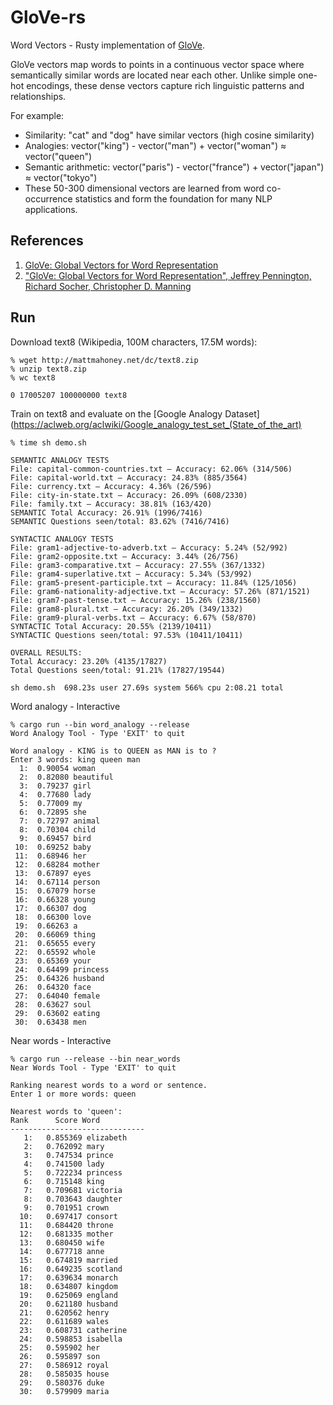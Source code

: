 # GloVe-rs

Word Vectors - Rusty implementation of [GloVe](https://github.com/stanfordnlp/GloVe).

GloVe vectors map words to points in a continuous vector space where semantically similar words are located near each other. Unlike simple one-hot encodings, these dense vectors capture rich linguistic patterns and relationships.

For example:

* Similarity: "cat" and "dog" have similar vectors (high cosine similarity)
* Analogies: vector("king") - vector("man") + vector("woman") ≈ vector("queen")
* Semantic arithmetic: vector("paris") - vector("france") + vector("japan") ≈ vector("tokyo")
* These 50-300 dimensional vectors are learned from word co-occurrence statistics and form the foundation for many NLP applications.

## References

1. [GloVe: Global Vectors for Word Representation](https://nlp.stanford.edu/projects/glove/)
2. ["GloVe: Global Vectors for Word Representation", Jeffrey Pennington,   Richard Socher,   Christopher D. Manning](https://nlp.stanford.edu/pubs/glove.pdf)

## Run

Download text8 (Wikipedia, 100M characters, 17.5M words):

```
% wget http://mattmahoney.net/dc/text8.zip
% unzip text8.zip
% wc text8

0 17005207 100000000 text8
```

Train on text8 and evaluate on the [Google Analogy Dataset](https://aclweb.org/aclwiki/Google_analogy_test_set_(State_of_the_art) 
```
% time sh demo.sh

SEMANTIC ANALOGY TESTS
File: capital-common-countries.txt — Accuracy: 62.06% (314/506)
File: capital-world.txt — Accuracy: 24.83% (885/3564)
File: currency.txt — Accuracy: 4.36% (26/596)
File: city-in-state.txt — Accuracy: 26.09% (608/2330)
File: family.txt — Accuracy: 38.81% (163/420)
SEMANTIC Total Accuracy: 26.91% (1996/7416)
SEMANTIC Questions seen/total: 83.62% (7416/7416)

SYNTACTIC ANALOGY TESTS
File: gram1-adjective-to-adverb.txt — Accuracy: 5.24% (52/992)
File: gram2-opposite.txt — Accuracy: 3.44% (26/756)
File: gram3-comparative.txt — Accuracy: 27.55% (367/1332)
File: gram4-superlative.txt — Accuracy: 5.34% (53/992)
File: gram5-present-participle.txt — Accuracy: 11.84% (125/1056)
File: gram6-nationality-adjective.txt — Accuracy: 57.26% (871/1521)
File: gram7-past-tense.txt — Accuracy: 15.26% (238/1560)
File: gram8-plural.txt — Accuracy: 26.20% (349/1332)
File: gram9-plural-verbs.txt — Accuracy: 6.67% (58/870)
SYNTACTIC Total Accuracy: 20.55% (2139/10411)
SYNTACTIC Questions seen/total: 97.53% (10411/10411)

OVERALL RESULTS:
Total Accuracy: 23.20% (4135/17827)
Total Questions seen/total: 91.21% (17827/19544)

sh demo.sh  698.23s user 27.69s system 566% cpu 2:08.21 total
```

Word analogy - Interactive
```
% cargo run --bin word_analogy --release
Word Analogy Tool - Type 'EXIT' to quit

Word analogy - KING is to QUEEN as MAN is to ?
Enter 3 words: king queen man
  1:  0.90054 woman
  2:  0.82080 beautiful
  3:  0.79237 girl
  4:  0.77680 lady
  5:  0.77009 my
  6:  0.72895 she
  7:  0.72797 animal
  8:  0.70304 child
  9:  0.69457 bird
 10:  0.69252 baby
 11:  0.68946 her
 12:  0.68284 mother
 13:  0.67897 eyes
 14:  0.67114 person
 15:  0.67079 horse
 16:  0.66328 young
 17:  0.66307 dog
 18:  0.66300 love
 19:  0.66263 a
 20:  0.66069 thing
 21:  0.65655 every
 22:  0.65592 whole
 23:  0.65369 your
 24:  0.64499 princess
 25:  0.64326 husband
 26:  0.64320 face
 27:  0.64040 female
 28:  0.63627 soul
 29:  0.63602 eating
 30:  0.63438 men
```

Near words - Interactive
```
% cargo run --release --bin near_words
Near Words Tool - Type 'EXIT' to quit

Ranking nearest words to a word or sentence.
Enter 1 or more words: queen

Nearest words to 'queen':
Rank      Score Word
------------------------------
   1:   0.855369 elizabeth
   2:   0.762092 mary
   3:   0.747534 prince
   4:   0.741500 lady
   5:   0.722234 princess
   6:   0.715148 king
   7:   0.709681 victoria
   8:   0.703643 daughter
   9:   0.701951 crown
  10:   0.697417 consort
  11:   0.684420 throne
  12:   0.681335 mother
  13:   0.680450 wife
  14:   0.677718 anne
  15:   0.674819 married
  16:   0.649235 scotland
  17:   0.639634 monarch
  18:   0.634807 kingdom
  19:   0.625069 england
  20:   0.621180 husband
  21:   0.620562 henry
  22:   0.611689 wales
  23:   0.608731 catherine
  24:   0.598853 isabella
  25:   0.595902 her
  26:   0.595897 son
  27:   0.586912 royal
  28:   0.585035 house
  29:   0.580376 duke
  30:   0.579909 maria
```
